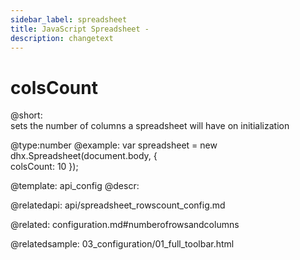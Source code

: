 ```yaml
---
sidebar_label: spreadsheet
title: JavaScript Spreadsheet - 
description: changetext
---
```


colsCount
============

@short:  
	sets the number of columns a spreadsheet will have on initialization
	

@type:number 
@example:
var spreadsheet = new dhx.Spreadsheet(document.body, {			
	colsCount: 10
});


@template:	api_config
@descr:


@relatedapi:
api/spreadsheet_rowscount_config.md

@related:
configuration.md#numberofrowsandcolumns

@relatedsample:
03_configuration/01_full_toolbar.html